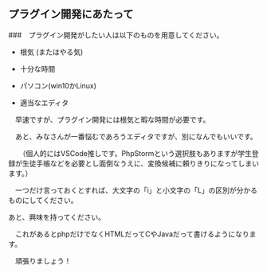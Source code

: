## プラグイン開発にあたって

###　プラグイン開発がしたい人は以下のものを用意してください。

* 根気 (またはやる気)

* 十分な時間

* パソコン(win10かLinux)

* 適当なエディタ


　早速ですが、プラグイン開発には根気と暇な時間が必要です。

　あと、みなさんが一番悩むであろうエディタですが、別になんでもいいです。

　　（個人的にはVSCode推しです。PhpStormという選択肢もありますが学生登録が生徒手帳などを必要とし面倒なうえに、変換候補に頼りきりになってしまいます。）

　一つだけ言っておくとすれば、大文字の「i」と小文字の「L」の区別が分かるものにしてください。

あと、興味を持ってください。

　これがあるとphpだけでなくHTMLだってCやJavaだって書けるようになります。

　頑張りましょう！